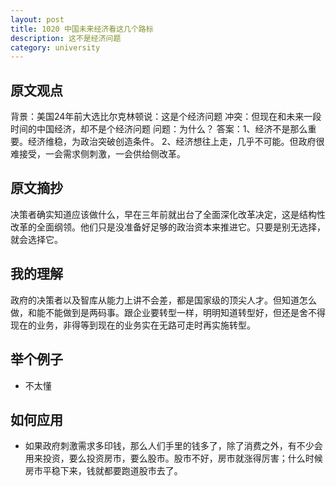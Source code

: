 ```yaml
---
layout: post
title: 1020 中国未来经济看这几个路标
description: 这不是经济问题
category: university
---
```


## 原文观点
背景：美国24年前大选比尔克林顿说：这是个经济问题
冲突：但现在和未来一段时间的中国经济，却不是个经济问题
问题：为什么？
答案：1、经济不是那么重要。经济维稳，为政治突破创造条件。
     2、经济想往上走，几乎不可能。但政府很难接受，一会需求侧刺激，一会供给侧改革。

## 原文摘抄
决策者确实知道应该做什么，早在三年前就出台了全面深化改革决定，这是结构性改革的全面纲领。他们只是没准备好足够的政治资本来推进它。只要是别无选择，就会选择它。

## 我的理解
政府的决策者以及智库从能力上讲不会差，都是国家级的顶尖人才。但知道怎么做，和能不能做到是两码事。跟企业要转型一样，明明知道转型好，但还是舍不得现在的业务，非得等到现在的业务实在无路可走时再实施转型。

## 举个例子
- 不太懂

## 如何应用
- 如果政府刺激需求多印钱，那么人们手里的钱多了，除了消费之外，有不少会用来投资，要么投资房市，要么股市。股市不好，房市就涨得厉害；什么时候房市平稳下来，钱就都要跑道股市去了。